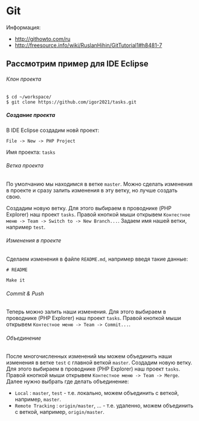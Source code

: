 # Git

Информация:

* http://githowto.com/ru
* http://freesource.info/wiki/RuslanHihin/GitTutorial1#h8481-7

## Рассмотрим пример для IDE Eclipse

###### Клон проекта

```
$ cd ~/workspace/
$ git clone https://github.com/igor2021/tasks.git
```

##### Создание проекта

В IDE Eclipse создадим новй проект:

`File -> New -> PHP Project`

Имя проекта: `tasks`

###### Ветка проекта

По умолчанию мы находимся в ветке `master`. 
Можно сделать изменения в проекте и сразу залить изменения в эту ветку, но лучше создать свою.

Создадим новую ветку. Для этого выбираем в проводнике (PHP Explorer) наш проект `tasks`. 
Правой кнопкой мыши открывем `Контестное меню -> Team -> Switch to -> New Branch...`. Задаем имя нашей ветки, например `test`.


###### Изменения в проекте

Сделаем изменения в файле `README.md`, например введя такие данные:

```
# README

Make it
```

###### Commit & Push

Теперь можно залить наши изменения. Для этого выбираем в проводнике (PHP Explorer) наш проект `tasks`. Правой кнопкой мыши открывем `Контестное меню -> Team -> Commit...`.

###### Объединение 

После многочисленных изменений мы можем объединить наши изменения в ветке `test` с главной веткой `master`. 
Создадим новую ветку. Для этого выбираем в проводнике (PHP Explorer) наш проект `tasks`. 
Правой кнопкой мыши открывем `Контестное меню -> Team -> Merge`. Далее нужно выбрать где делать объединение:

* `Local` : `master`, `test` - т.е. локально, можем объединить с веткой, например, `master`.
* `Remote Tracking` : `origin/master`, ... - т.е. удаленно, можем объединить с веткой, например, `origin/master`.















